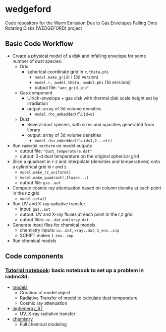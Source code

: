 # wedgeford
Code repository for the Warm Emission Due to Gas Envelopes Falling Onto Rotating Disks (WEDGEFORD) project


## Basic Code Workflow 

+ Create a physical model of a disk and infalling envelope for some number of dust species:
    + Grid
        + spherical coordinate grid in `r,theta,phi`
            + `model.make_grid()` (3d version)
            + `model.r, model.theta, model.phi` (1d versions)
            + output file: `"amr_grid.inp"`  
    + Gas component
        + Ulrich-envelope + gas disk with thermal disk scale height set by irradiation
        + output: array of 3d volume densities 
            + `model.rho_embedded(fluid=0)`  
    + Dust
        + Several dust species, with sizes and opacities generated from library
        + output: array of 3d volume densities
            + `model.rho_embedded(fluid=1,2...etc)`    
+ Run `radmc3d mctherm` on model outputs
    + output file: `"dust_temperature.dat"` 
    + output: 3-d dust temperature on the original spherical grid 
+ Slice a quadrant in r-z and interpolate (densities and temperatures) onto a cylindrical grid in r and z
    + `model.make_rz_uniform()`
    + `model.make_quadrant(,fluid=...)`
    + output file: `gas..out`
+ Compute cosmic ray attentuation based on column density at each point in the r,z grid
    + `model.zeta()`
+  Run UV and X-ray radiative transfer
    + input: `gas..out` 
    + output: UV and X-ray fluxes at each point in the r,z grid
    + output files: `uv..dat` and `xray.dat`
+ Generate input files for chemical models  
    + chemistry inputs: `uv..dat`, `xray..dat`, `1_env..inp` 
    + SCRIPT makes `1_env..inp`
+ Run chemical models  


## Code components
### [Tutorial notebook](./make_model.ipynb): basic notebook to set up a problem in radmc3d.

+ [models](./models/index.md)
  + Creation of model object
  + Radiative Transfer of model to calculate dust temperature
  + Cosmic ray attenuation
+ [highenergy_RT](./highenergy_RT/index.md)
  + UV, X-ray radiative transfer
+ [chemistry](./chemistry/index.md)
  + Full chemical modeling

